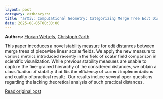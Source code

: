 ```yaml
---
layout: post
category: cstheoryrss
title: "arXiv: Computational Geometry: Categorizing Merge Tree Edit Distances by Stability using Minimal Vertex"
date: 2025-08-05T00:00:00
---
```


**Authors:** [Florian Wetzels](https://dblp.uni-trier.de/search?q=Florian+Wetzels), [Christoph Garth](https://dblp.uni-trier.de/search?q=Christoph+Garth)

This paper introduces a novel stability measure for edit distances between
merge trees of piecewise linear scalar fields. We apply the new measure to
various metrics introduced recently in the field of scalar field comparison in
scientific visualization. While previous stability measures are unable to
capture the fine-grained hierarchy of the considered distances, we obtain a
classification of stability that fits the efficiency of current implementations
and quality of practical results. Our results induce several open questions
regarding the lacking theoretical analysis of such practical distances.

[Read original post](http://arxiv.org/abs/2508.02352v1)

